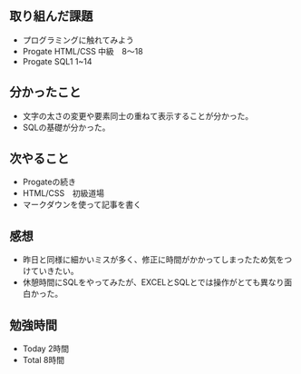 ## 取り組んだ課題
- プログラミングに触れてみよう
- Progate HTML/CSS 中級　8〜18
- Progate SQL1 1~14

## 分かったこと
- 文字の太さの変更や要素同士の重ねて表示することが分かった。
- SQLの基礎が分かった。

## 次やること
- Progateの続き
- HTML/CSS　初級道場
- マークダウンを使って記事を書く

## 感想
- 昨日と同様に細かいミスが多く、修正に時間がかかってしまったため気をつけていきたい。
- 休憩時間にSQLをやってみたが、EXCELとSQLとでは操作がとても異なり面白かった。

## 勉強時間
- Today 2時間
- Total 8時間

